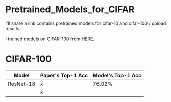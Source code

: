 # Pretrained_Models_for_CIFAR
I'll share a link contains pretrained models for cifar-10 and cifar-100 / upload results.

I trained models on CIFAR-100 from [HERE](https://github.com/weiaicunzai/pytorch-cifar100).

# CIFAR-100
|Model|Paper's Top-1 Acc|Model's Top-1 Acc|
|------|---|---|
|ResNet-18| x |76.02%|
|| x ||

